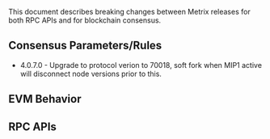 This document describes breaking changes between Metrix releases for both RPC APIs and for blockchain consensus.
## Consensus Parameters/Rules
* 4.0.7.0 - Upgrade to protocol verion to 70018, soft fork when MIP1 active will disconnect node versions prior to this.
## EVM Behavior

## RPC APIs

